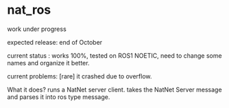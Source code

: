 # nat_ros

work under progress 

expected release: end of October

current status : works 100%, tested on ROS1 NOETIC, need to change some names and organize it better.

current problems: [rare] it crashed due to overflow.


What it does?
runs a NatNet server client.
takes the NatNet Server message and parses it into ros type message.

